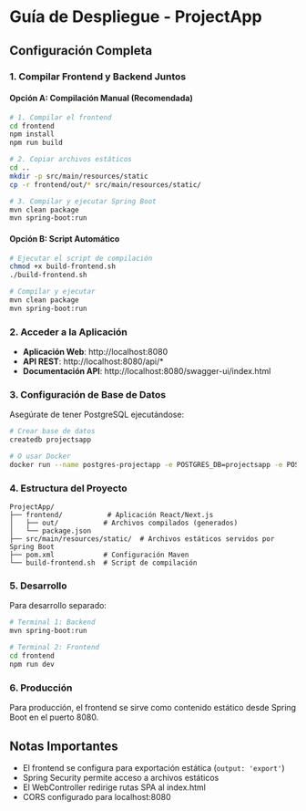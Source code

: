 # Guía de Despliegue - ProjectApp

## Configuración Completa

### 1. Compilar Frontend y Backend Juntos

#### Opción A: Compilación Manual (Recomendada)
```bash
# 1. Compilar el frontend
cd frontend
npm install
npm run build

# 2. Copiar archivos estáticos
cd ..
mkdir -p src/main/resources/static
cp -r frontend/out/* src/main/resources/static/

# 3. Compilar y ejecutar Spring Boot
mvn clean package
mvn spring-boot:run
```

#### Opción B: Script Automático
```bash
# Ejecutar el script de compilación
chmod +x build-frontend.sh
./build-frontend.sh

# Compilar y ejecutar
mvn clean package
mvn spring-boot:run
```

### 2. Acceder a la Aplicación

- **Aplicación Web**: http://localhost:8080
- **API REST**: http://localhost:8080/api/*
- **Documentación API**: http://localhost:8080/swagger-ui/index.html

### 3. Configuración de Base de Datos

Asegúrate de tener PostgreSQL ejecutándose:
```bash
# Crear base de datos
createdb projectsapp

# O usar Docker
docker run --name postgres-projectapp -e POSTGRES_DB=projectsapp -e POSTGRES_USER=postgres -e POSTGRES_PASSWORD=admin -p 5432:5432 -d postgres
```

### 4. Estructura del Proyecto

```
ProjectApp/
├── frontend/           # Aplicación React/Next.js
│   ├── out/           # Archivos compilados (generados)
│   └── package.json
├── src/main/resources/static/  # Archivos estáticos servidos por Spring Boot
├── pom.xml            # Configuración Maven
└── build-frontend.sh  # Script de compilación
```

### 5. Desarrollo

Para desarrollo separado:
```bash
# Terminal 1: Backend
mvn spring-boot:run

# Terminal 2: Frontend
cd frontend
npm run dev
```

### 6. Producción

Para producción, el frontend se sirve como contenido estático desde Spring Boot en el puerto 8080.

## Notas Importantes

- El frontend se configura para exportación estática (`output: 'export'`)
- Spring Security permite acceso a archivos estáticos
- El WebController redirige rutas SPA al index.html
- CORS configurado para localhost:8080